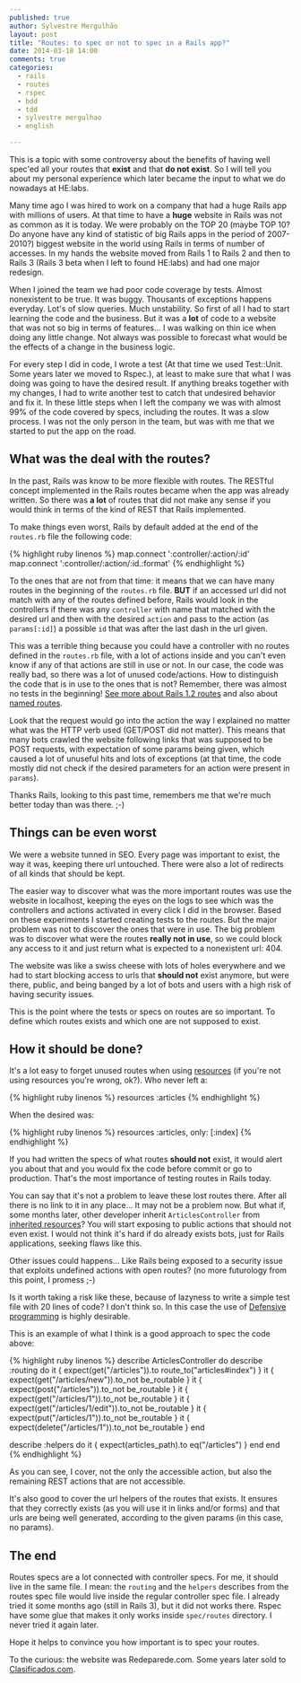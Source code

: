 ```yaml
---
published: true
author: Sylvestre Mergulhão
layout: post
title: "Routes: to spec or not to spec in a Rails app?"
date: 2014-03-18 14:00
comments: true
categories:
  - rails
  - routes
  - rspec
  - bdd
  - tdd
  - sylvestre mergulhao
  - english

---
```


This is a topic with some controversy about the benefits of having well spec'ed all your routes that **exist** and that **do not exist**. So I will tell you about my personal experience which later became the input to what we do nowadays at HE:labs.

<!--more-->

Many time ago I was hired to work on a company that had a huge Rails app with millions of users. At that time to have a **huge** website in Rails was not as common as it is today. We were probably on the TOP 20 (maybe TOP 10? Do anyone have any kind of statistic of big Rails apps in the period of 2007-2010?) biggest website in the world using Rails in terms of number of accesses. In my hands the website moved from Rails 1 to Rails 2 and then to Rails 3 (Rails 3 beta when I left to found HE:labs) and had one major redesign.

When I joined the team we had poor code coverage by tests. Almost nonexistent to be true. It was buggy. Thousants of exceptions happens everyday. Lot's of slow queries. Much unstability. So first of all I had to start learning the code and the business. But it was a **lot** of code to a website that was not so big in terms of features... I was walking on thin ice when doing any little change. Not always was possible to forecast what would be the effects of a change in the business logic.

For every step I did in code, I wrote a test (At that time we used Test::Unit. Some years later we moved to Rspec.), at least to make sure that what I was doing was going to have the desired result. If anything breaks together with my changes, I had to write another test to catch that undesired behavior and fix it. In these little steps when I left the company we was with almost 99% of the code covered by specs, including the routes. It was a slow process. I was not the only person in the team, but was with me that we started to put the app on the road.

## What was the deal with the routes?

In the past, Rails was know to be more flexible with routes. The RESTful concept implemented in the Rails routes became when the app was already written. So there was **a lot** of routes that did not make any sense if you would think in terms of the kind of REST that Rails implemented.

To make things even worst, Rails by default added at the end of the ``routes.rb`` file the following code:

{% highlight ruby linenos %}
map.connect ':controller/:action/:id'
map.connect ':controller/:action/:id.:format'
{% endhighlight %}

To the ones that are not from that time: it means that we can have many routes in the beginning of the ``routes.rb`` file. **BUT** if an accessed url did not match with any of the routes defined before, Rails would look in the controllers if there was any ``controller`` with name that matched with the desired url and then with the desired ``action`` and pass to the action (as ``params[:id]``) a possible ``id`` that was after the last dash in the url given.

This was a terrible thing because you could have a controller with no routes defined in the ``routes.rb`` file, with a lot of actions inside and you can't even know if any of that actions are still in use or not. In our case, the code was really bad, so there was a lot of unused code/actions. How to distinguish the code that is in use to the ones that is not? Remember, there was almost no tests in the beginning! [See more about Rails 1.2 routes][rails-1-2-routing] and also about [named routes][named-routes].

Look that the request would go into the action the way I explained no matter what was the HTTP verb used (GET/POST did not matter). This means that many bots crawled the website following links that was supposed to be POST requests, with expectation of some params being given, which caused a lot of unuseful hits and lots of exceptions (at that time, the code mostly did not check if the desired parameters for an action were present in ``params``).

Thanks Rails, looking to this past time, remembers me that we're much better today than was there. ;-)

## Things can be even worst

We were a website tunned in SEO. Every page was important to exist, the way it was, keeping there url untouched. There were also a lot of redirects of all kinds that should be kept.

The easier way to discover what was the more important routes was use the website in localhost, keeping the eyes on the logs to see which was the controllers and actions activated in every click I did in the browser. Based on these experiments I started creating tests to the routes. But the major problem was not to discover the ones that were in use. The big problem was to discover what were the routes **really not in use**, so we could block any access to it and just return what is expected to a nonexistent url: 404.

The website was like a swiss cheese with lots of holes everywhere and we had to start blocking access to urls that **should not** exist anymore, but were there, public, and being banged by a lot of bots and users with a high risk of having security issues.

This is the point where the tests or specs on routes are so important. To define which routes exists and which one are not supposed to exist.

## How it should be done?

It's a lot easy to forget unused routes when using [resources][resources] (if you're not using resources you're wrong, ok?). Who never left a:

{% highlight ruby linenos %}
resources :articles
{% endhighlight %}

When the desired was:

{% highlight ruby linenos %}
resources :articles, only: [:index]
{% endhighlight %}

If you had written the specs of what routes **should not** exist, it would alert you about that and you would fix the code before commit or go to production. That's the most importance of testing routes in Rails today.

You can say that it's not a problem to leave these lost routes there. After all there is no link to it in any place... It may not be a problem now. But what if, some months later, other developer inherit ``ArticlesController`` from [inherited resources][inherited-resources]? You will start exposing to public actions that should not even exist. I would not think it's hard if do already exists bots, just for Rails applications, seeking flaws like this.

Other issues could happens... Like Rails being exposed to a security issue that exploits undefined actions with open routes? (no more futurology from this point, I promess ;-)

Is it worth taking a risk like these, because of lazyness to write a simple test file with 20 lines of code? I don't think so. In this case the use of [Defensive programming][defensive-programming] is highly desirable.

This is an example of what I think is a good approach to spec the code above:

{% highlight ruby linenos %}
describe ArticlesController do
  describe :routing do
    it { expect(get("/articles")).to route_to("articles#index") }
    it { expect(get("/articles/new")).to_not be_routable }
    it { expect(post("/articles")).to_not be_routable }
    it { expect(get("/articles/1")).to_not be_routable }
    it { expect(get("/articles/1/edit")).to_not be_routable }
    it { expect(put("/articles/1")).to_not be_routable }
    it { expect(delete("/articles/1")).to_not be_routable }
  end

  describe :helpers do
    it { expect(articles_path).to eq("/articles") }
  end
end
{% endhighlight %}

As you can see, I cover, not the only the accessible action, but also the remaining REST actions that are not accessible.

It's also good to cover the url helpers of the routes that exists. It ensures that they correctly exists (as you will use it in links and/or forms) and that urls are being well generated, according to the given params (in this case, no params).

## The end

Routes specs are a lot connected with controller specs. For me, it should live in the same file. I mean: the ``routing`` and the ``helpers`` describes from the routes spec file would live inside the regular controller spec file. I already tried it some months ago (still in Rails 3), but it did not works there. Rspec have some glue that makes it only works inside ``spec/routes`` directory. I never tried it again later.

Hope it helps to convince you how important is to spec your routes.

To the curious: the website was Redeparede.com. Some years later sold to [Clasificados.com][clasificados].

[named-routes]: http://railscasts.com/episodes/34-named-routes
[rails-1-2-routing]: http://apidock.com/rails/v1.2.0/ActionController/Routing
[resources]: http://guides.rubyonrails.org/routing.html#resources-on-the-web
[inherited-resources]: https://github.com/josevalim/inherited_resources
[clasificados]: http://www.clasificados.com/
[defensive-programming]: http://en.wikipedia.org/wiki/Defensive_programming